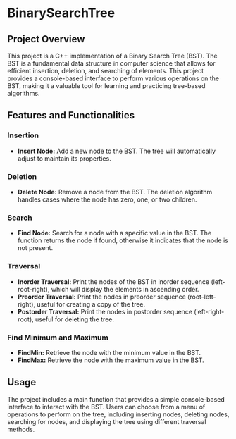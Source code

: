 # BinarySearchTree

## Project Overview

This project is a C++ implementation of a Binary Search Tree (BST). The BST is a fundamental data structure in computer science that allows for efficient insertion, deletion, and searching of elements. This project provides a console-based interface to perform various operations on the BST, making it a valuable tool for learning and practicing tree-based algorithms.

## Features and Functionalities

### Insertion

- **Insert Node:** Add a new node to the BST. The tree will automatically adjust to maintain its properties.

### Deletion

- **Delete Node:** Remove a node from the BST. The deletion algorithm handles cases where the node has zero, one, or two children.

### Search

- **Find Node:** Search for a node with a specific value in the BST. The function returns the node if found, otherwise it indicates that the node is not present.

### Traversal

- **Inorder Traversal:** Print the nodes of the BST in inorder sequence (left-root-right), which will display the elements in ascending order.
- **Preorder Traversal:** Print the nodes in preorder sequence (root-left-right), useful for creating a copy of the tree.
- **Postorder Traversal:** Print the nodes in postorder sequence (left-right-root), useful for deleting the tree.

### Find Minimum and Maximum

- **FindMin:** Retrieve the node with the minimum value in the BST.
- **FindMax:** Retrieve the node with the maximum value in the BST.

## Usage

The project includes a main function that provides a simple console-based interface to interact with the BST. Users can choose from a menu of operations to perform on the tree, including inserting nodes, deleting nodes, searching for nodes, and displaying the tree using different traversal methods.

